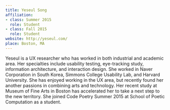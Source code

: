 ```yaml
---
title: Yeseul Song
affiliation:
- class: Summer 2015
  role: Student
- class: Fall 2015
  role: Student
website: http://yeseul.com/
place: Boston, MA
---
```

Yeseul is a UX researcher who has worked in both industrial and academic area. Her specialties include usability testing, eye-tracking study, information architecture, and interaction design. She worked in Naver Corporation in South Korea, Simmons College Usability Lab, and Harvard University. She has enjoyed working in the UX area, but recently found her another passions in combining arts and technology. Her recent study at Museum of Fine Arts in Boston has accelerated her to take a next step to the new territory. She joined Code Poetry Summer 2015 at School of Poetic Computation as a student.